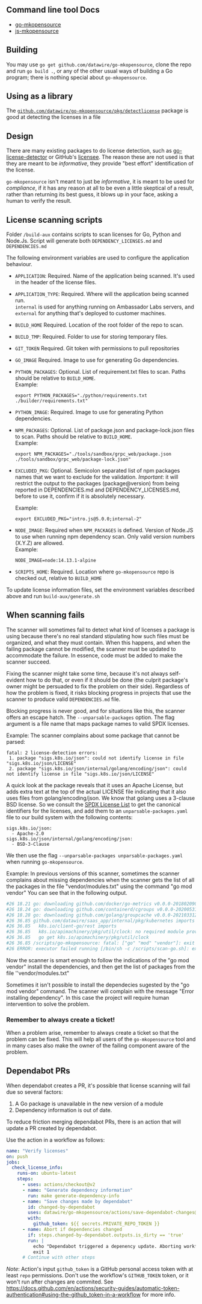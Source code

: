 ## Command line tool Docs
* [go-mkopensource](/cmd/go-mkopensource/README.md)
* [js-mkopensource](/cmd/js-mkopensource/README.md)

## Building

You may use `go get github.com/datawire/go-mkopensource`, clone the
repo and run `go build .`, or any of the other usual ways of building
a Go program; there is nothing special about `go-mkopensource`.

## Using as a library

The [`github.com/datawire/go-mkopensource/pkg/detectlicense`][detectlicense]
package is good at detecting the licenses in a file

[detectlicense]: https://pkg.go.dev/github.com/datawire/go-mkopensource/pkg/detectlicense

## Design

There are many existing packages to do license detection, such as
[go-license-detector][] or GitHub's [licensee][].  The reason these
are not used is that they are meant to be _informative_, they provide
"best effort" identification of the license.

`go-mkopensource` isn't meant to just be _informative_, it is meant to
be used for _compliance_, if it has any reason at all to be even a
little skeptical of a result, rather than returning its best guess, it
blows up in your face, asking a human to verify the result.

[go-license-detector]: https://github.com/go-enry/go-license-detector
[licensee]: https://github.com/licensee/licensee

## License scanning scripts

Folder `/build-aux` contains scripts to scan licenses for Go, Python 
and Node.Js. Script will generate both `DEPENDENCY_LICENSES.md` and 
`DEPENDENCIES.md`

The following environment variables are used to configure the 
application behaviour.

* `APPLICATION`: Required. Name of the application being scanned.
  It's used in the header of the license files.

* `APPLICATION_TYPE`: Required. Where will the application being 
  scanned run.    
  `internal` is used for anything running on Ambassador Labs servers, 
  and `external` for anything that's deployed to customer machines. 

* `BUILD_HOME` Required. Location of the root folder of the repo to 
  scan.

* `BUILD_TMP`: Required. Folder to use for storing temporary files.

* `GIT_TOKEN` Required. Git token with permissions to pull 
  repositories

* `GO_IMAGE` Required. Image to use for generating Go
  dependencies.

* `PYTHON_PACKAGES`: Optional. List of requirement.txt files to scan.
  Paths should be relative to `BUILD_HOME`.      
  Example:

  `export PYTHON_PACKAGES="./python/requirements.txt ./builder/requirements.txt"`

* `PYTHON_IMAGE`: Required. Image to use for generating Python 
  dependencies.

* `NPM_PACKAGES`: Optional. List of package.json and package-lock.json 
  files to scan. Paths should be relative to `BUILD_HOME`.  
  Example:

  `export NPM_PACKAGES="./tools/sandbox/grpc_web/package.json ./tools/sandbox/grpc_web/package-lock.json"`

* `EXCLUDED_PKG`: Optional. Semicolon separated list of npm packages names that we want to exclude for the validation.
  *Important*: it will restrict the output to the packages (package@version) from being reported in DEPENDENCIES.md and DEPENDENCY_LICENSES.md,
  before to use it, confirm if it is absolutely necessary.
  
  Example:

  `export EXCLUDED_PKG="intro.js@5.0.0;internal-2"`

* `NODE_IMAGE`: Required when `NPM_PACKAGES` is defined. Version 
  of Node.JS to use when running npm dependency scan. Only valid
  version numbers (X.Y.Z) are allowed.  
  Example:

  `NODE_IMAGE=node:14.13.1-alpine`

* `SCRIPTS_HOME`: Required. Location where `go-mkopensource` repo is 
  checked out, relative to  `BUILD_HOME`

To update license information files, set the environment variables 
described above and run `build-aux/generate.sh`

## When scanning fails

The scanner will sometimes fail to detect what kind of licenses a package is using because there's no real standard
stipulating how such files must be organized, and what they must contain. When this happens, and when the failing
package cannot be modified, the scanner must be updated to accommodate the failure. In essence, code must be added
to make the scanner succeed.

Fixing the scanner might take some time, because it's not always self-evident how to do that, or even if it should be
done (the culprit package's owner might be persuaded to fix the problem on their side). Regardless of how the problem
is fixed, it risks blocking progress in projects that use the scanner to produce valid `DEPENDENCIES.md` file.

Blocking progress is never good, and for situations like this, the scanner offers an escape hatch. The `--unparsable-packages`
option. The flag argument is a file name that maps package names to valid SPDX licenses.

Example:
The scanner complains about some package that cannot be parsed:

```
fatal: 2 license-detection errors:
 1. package "sigs.k8s.io/json": could not identify license in file "sigs.k8s.io/json/LICENSE"
 2. package "sigs.k8s.io/json/internal/golang/encoding/json": could not identify license in file "sigs.k8s.io/json/LICENSE"
```

A quick look at the package reveals that it uses an Apache License, but adds extra text at the top of the actual LICENSE
file indicating that it also uses files from golang/encoding/json. We know that golang uses a 3-clause BSD license.  So we consult the [SPDX License List](https://spdx.org/licenses/) to get the canonical
identifiers for the licenses, and add them to an `unparsable-packages.yaml` file to our build system
with the following contents:

```
sigs.k8s.io/json:
  - Apache-2.0
sigs.k8s.io/json/internal/golang/encoding/json:
  - BSD-3-Clause
```

We then use the flag `--unparsable-packages unparsable-packages.yaml` when running `go-mkopensource`.

Example:
In previous versions of this scanner, sometimes the scanner complains about missing dependencies when the scanner gets
the list of all the packages in the file "vendor/modules.txt" using the command "go mod vendor" You can see that in the following output.
```bash
#26 18.21 go: downloading github.com/docker/go-metrics v0.0.0-20180209012529-399ea8c73916
#26 18.24 go: downloading github.com/containerd/cgroups v0.0.0-20200531161412-0dbf7f05ba59
#26 18.28 go: downloading github.com/golang/groupcache v0.0.0-20210331224755-41bb18bfe9da
#26 36.85 github.com/datawire/saas_app/internal/pkg/kubernetes imports
#26 36.85 	k8s.io/client-go/rest imports
#26 36.85 	k8s.io/apimachinery/pkg/util/clock: no required module provides package k8s.io/apimachinery/pkg/util/clock; to add it:
#26 36.85 	go get k8s.io/apimachinery/pkg/util/clock
#26 36.85 /scripts/go-mkopensource: fatal: ["go" "mod" "vendor"]: exit status 1
#26 ERROR: executor failed running [/bin/sh -c /scripts/scan-go.sh]: exit code: 1
```
Now the scanner is smart enough to follow the indications of the "go mod vendor"  install the dependencies, and then 
get the list of packages from the file ''vendor/modules.txt"

Sometimes it isn't possible to install the dependecies sugested by the "go mod vendor" command. 
The scanner will complain with the message "Error installing dependency". In this case the project will require human intervention to solve the problem.

### Remember to always create a ticket!
When a problem arise, remember to always create a ticket so that the problem can be fixed. This will help all users
of the `go-mkopensource` tool and in many cases also make the owner of the failing component aware of the problem.

## Dependabot PRs

When dependabot creates a PR, it's possible that license scanning will fail due so several factors:
1. A Go package is unavailable in the new version of a module
2. Dependency information is out of date.

To reduce friction merging dependabot PRs, there is an action that will update a PR created by dependabot.

Use the action in a workflow as follows:
```yaml
name: "Verify licenses"
on: push
jobs:
  check_license_info:
    runs-on: ubuntu-latest
    steps:
      - uses: actions/checkout@v2
      - name: "Generate dependency information"
        run: make generate-dependency-info
      - name: "Save changes made by dependabot"
        id: changed-by-dependabot
        uses: datawire/go-mkopensource/actions/save-dependabot-changes@v0.0.1
        with:
          github_token: ${{ secrets.PRIVATE_REPO_TOKEN }}
      - name: Abort if dependencies changed
        if: steps.changed-by-dependabot.outputs.is_dirty == 'true'
        run: |
          echo "Dependabot triggered a depenency update. Aborting workflow."
          exit 1
      # Continue with other steps
```

*Note*: Action's input `github_token` is a GitHub personal access token with at least `repo` permissions.
Don't use the workflow's `GITHUB_TOKEN` token, or it won't run after changes are commited.
See https://docs.github.com/en/actions/security-guides/automatic-token-authentication#using-the-github_token-in-a-workflow for more info.